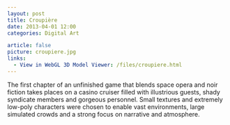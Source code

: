 ```yaml
---
layout: post
title: Croupière
date: 2013-04-01 12:00
categories: Digital Art

article: false
picture: croupiere.jpg
links:
  - View in WebGL 3D Model Viewer: /files/croupiere.html
---
```


The first chapter of an unfinished game that blends space opera and noir fiction takes places on a casino cruiser filled with illustrious guests, shady syndicate members and gorgeous personnel. Small textures and extremely low-poly characters were chosen to enable vast environments, large simulated crowds and a strong focus on narrative and atmosphere.
